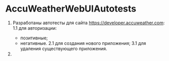 # AccuWeatherWebUIAutotests
1. Разработаны автотесты для сайта https://developer.accuweather.com:
  1.1 для авторизации:
    - позитивные;
    - негативные.
  2.1 для создания нового приложения;
  3.1 для удаления существующего приложения.

2.
